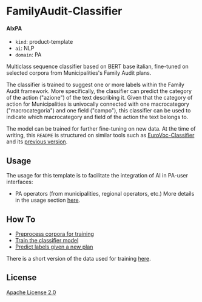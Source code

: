 #  FamilyAudit-Classifier

#### AIxPA

-   `kind`: product-template
-   `ai`: NLP
-   `domain`: PA

Multiclass sequence classifier based on BERT base italian, fine-tuned on selected corpora from Municipalities's Family Audit plans. 

The classifier is trained to suggest one or more labels within the Family Audit framework. More specifically, the classifier can predict the category of the action ("azione") of the text describing it.
Given that the category of action for Municipalities is univocally connected with one macrocategory ("macrocategoria") and one field ("campo"), this classifier can be used to indicate which macrocategory and field of the action the text belongs to. 

The model can be trained for further fine-tuning on new data. 
At the time of writing, this ```README``` is structured on similar tools such as [EuroVoc-Classifier](https://github.com/tn-aixpa/eurovoc-classifier/blob/main/README.md) and its [previous version](https://github.com/bocchilorenzo/AutoEuroVoc/blob/main/README.md).


## Usage

The usage for this template is to facilitate the integration of AI in PA-user interfaces:
- PA operators (from municipalities, regional operators, etc.)
More details in the usage section [here](./docs/usage.md).


## How To

-   [Preprocess corpora for training](./src/preprocess.ipynb)
-   [Train the classifier model](./docs/howto/train.md)
-   [Predict labels given a new plan](./docs/howto/predict.md)

There is a short version of the data used for training [here](./src/addestramento.gzip).

## License

[Apache License 2.0](./LICENSE)

